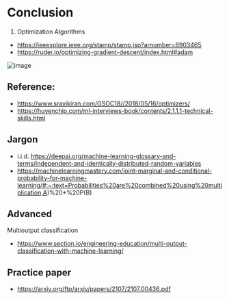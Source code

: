 # Conclusion

1) Optimization Algorithms
+ https://ieeexplore.ieee.org/stamp/stamp.jsp?arnumber=8903465
+ https://ruder.io/optimizing-gradient-descent/index.html#adam

![image](https://user-images.githubusercontent.com/69342162/167069368-98400818-15ad-4af8-9dae-1492c6f26087.png)

## Reference: 
- https://www.sravikiran.com/GSOC18//2018/05/16/optimizers/
- https://huyenchip.com/ml-interviews-book/contents/2.1.1.1-technical-skills.html

## Jargon
- i.i.d. https://deepai.org/machine-learning-glossary-and-terms/independent-and-identically-distributed-random-variables
- https://machinelearningmastery.com/joint-marginal-and-conditional-probability-for-machine-learning/#:~:text=Probabilities%20are%20combined%20using%20multiplication,A)%20*%20P(B)

## Advanced
Multioutput classification </br>
- https://www.section.io/engineering-education/multi-output-classification-with-machine-learning/

## Practice paper
- https://arxiv.org/ftp/arxiv/papers/2107/2107.00436.pdf
